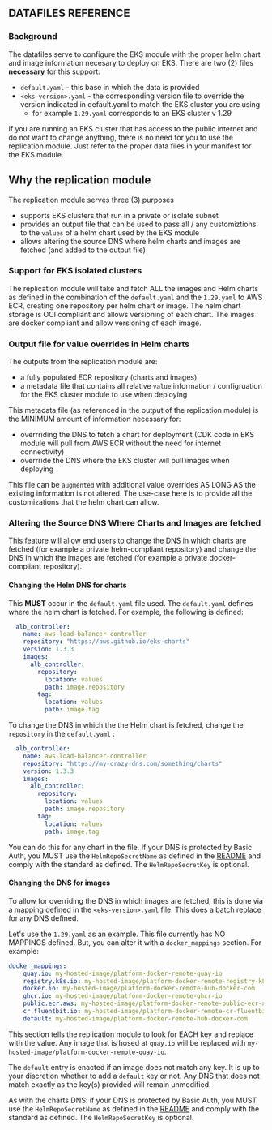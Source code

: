 ## DATAFILES REFERENCE

### Background
The datafiles serve to configure the EKS module with the proper helm chart and image information necesary to deploy on EKS.  There are two (2) files **necessary** for this support:
- `default.yaml` - this base in which the data is provided
- `<eks-version>.yaml` - the corresponding version file to override the version indicated in default.yaml to match the EKS cluster you are using
    - for example `1.29.yaml` corresponds to an EKS cluster v 1.29

If you are running an EKS cluster that has access to the public internet and do not want to change anything, there is no need for you to use the replication module.  Just refer to the proper data files in your manifest for the EKS module.

## Why the replication module
The replication module serves three (3) purposes
- supports EKS clusters that run in a private or isolate subnet
- provides an output file that can be used to pass all / any customiztions to the `values` of a helm chart used by the EKS module 
- allows altering the source DNS where helm charts and images are fetched (and added to the output file)

### Support for EKS isolated clusters
The replication module will take and fetch ALL the images and Helm charts as defined in the combination of the `default.yaml` and the `1.29.yaml` to AWS ECR, creating one repository per helm chart or image.  The helm chart storage is OCI compliant and allows versioning of each chart.  The images are docker compliant and allow versioning of each image.

### Output file for value overrides in Helm charts
The outputs from the replication module are:
- a fully populated ECR repository (charts and images)
- a metadata file that contains all relative `value` information / configruation for the EKS cluster module to use when deploying

This metadata file (as referenced in the output of the replication module) is the MINIMUM amount of information necessary for:
- overrriding the DNS to fetch a chart for deployment (CDK code in EKS module will pull from AWS ECR without the need for internet connectivity)
- overrride the DNS where the EKS cluster will pull images when deploying 

This file can be `augmented` with additional value overrides AS LONG AS the existing information is not altered.  The use-case here is to provide all the customizations that the helm chart can allow.  


### Altering the Source DNS Where Charts and Images are fetched
This feature will allow end users to change the DNS in which charts are fetched (for example a private helm-compliant repository) and change the DNS in which the images are fetched (for example a private docker-compliant repository).  

#### Changing the Helm DNS for charts
This **MUST** occur in the `default.yaml` file used.  The `default.yaml` defines where the helm chart is fetched.  For example, the following is defined:
```yaml
  alb_controller:
    name: aws-load-balancer-controller
    repository: "https://aws.github.io/eks-charts"
    version: 1.3.3
    images:
      alb_controller:
        repository:
          location: values
          path: image.repository
        tag:
          location: values
          path: image.tag
```

To change the DNS in which the the Helm chart is fetched, change the `repository` in the `default.yaml` :
```yaml
  alb_controller:
    name: aws-load-balancer-controller
    repository: "https://my-crazy-dns.com/something/charts"
    version: 1.3.3
    images:
      alb_controller:
        repository:
          location: values
          path: image.repository
        tag:
          location: values
          path: image.tag
```
You can do this for any chart in the file.  If your DNS is protected by Basic Auth, you MUST use the `HelmRepoSecretName` as defined in the [README](README.md) and comply with the standard as defined.  The `HelmRepoSecretKey` is optional.  

#### Changing the DNS for images
To allow for overriding the DNS in which images are fetched, this is done via a mapping defined in the `<eks-version>.yaml` file.  This does a batch replace for any DNS defined.

Let's use the `1.29.yaml` as an example.  This file currently has NO MAPPINGS defined.  But, you can alter it with a `docker_mappings` section.  For example:

```yaml
docker_mappings:
    quay.io: my-hosted-image/platform-docker-remote-quay-io
    registry.k8s.io: my-hosted-image/platform-docker-remote-registry-k8s-io
    docker.io: my-hosted-image/platform-docker-remote-hub-docker-com
    ghcr.io: my-hosted-image/platform-docker-remote-ghcr-io
    public.ecr.aws: my-hosted-image/platform-docker-remote-public-ecr-aws
    cr.fluentbit.io: my-hosted-image/platform-docker-remote-cr-fluentbit-io
    default: my-hosted-image/platform-docker-remote-hub-docker-com
```

This section tells the replication module to look for EACH key and replace with the value.  Any image that is hosed at `quay.io` will be replaced with `my-hosted-image/platform-docker-remote-quay-io`.

The `default` entry is enacted if an image does not match any key.  It is up to your discretion whether to add a `default` key or not.  Any DNS that does not match exactly as the key(s) provided will remain unmodified. 

As with the charts DNS: if your DNS is protected by Basic Auth, you MUST use the `HelmRepoSecretName` as defined in the [README](README.md) and comply with the standard as defined.  The `HelmRepoSecretKey` is optional. 